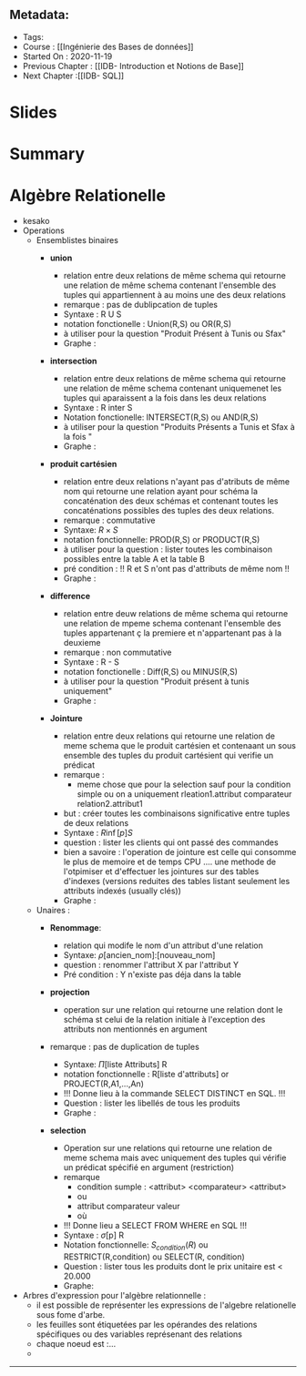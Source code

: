 ## Metadata:
* Tags: 
* Course : [[Ingénierie des Bases de données]]
* Started On : 2020-11-19
* Previous Chapter : [[IDB- Introduction et Notions de Base]]
* Next Chapter :[[IDB- SQL]]
# Slides
# Summary
# Algèbre Relationelle
* kesako
* Operations
	* Ensemblistes binaires
		* **union**
			* relation entre deux relations de même schema qui retourne une relation de même schema contenant l'ensemble des tuples qui appartiennent à au moins une des deux relations 
			* remarque : pas de dublipcation de tuples 
			* Syntaxe : R U S
			* notation fonctionelle : Union(R,S) ou OR(R,S)
			* à utiliser pour la question "Produit Présent à Tunis ou Sfax"
			* Graphe : 
		* **intersection**
			* relation entre deux relations de même schema qui retourne une relation de même schema contenant uniquemenet les tuples qui aparaissent a la fois dans les deux relations
			* Syntaxe : R inter S
			* Notation fonctionelle: INTERSECT(R,S) ou AND(R,S)
			* à utiliser pour la question "Produits Présents a Tunis et Sfax à la fois "
			* Graphe : 
		
		* **produit cartésien**
			* relation entre deux relations n'ayant pas d'atributs de même nom qui retourne une relation ayant pour schéma la concaténation des deux schémas et contenant toutes les concaténations possibles des tuples des deux relations. 
			* remarque : commutative
			* Syntaxe: $R\times S$ 
			* notation fonctionnelle: PROD(R,S) or PRODUCT(R,S)
			* à utiliser pour la question : lister toutes les combinaison possibles entre la table A et la table B 
			* pré condition : !! R et S n'ont pas d'attributs de même nom !! 
			* Graphe : 
		* **difference**
			* relation entre deuw relations de même schema qui retourne une relation de mpeme schema contenant l'ensemble des tuples appartenant ç la premiere et n'appartenant pas à la deuxieme 
			* remarque : non commutative
			* Syntaxe : R - S 
			* notation fonctionelle : Diff(R,S) ou MINUS(R,S)
			* à utiliser pour la question "Produit présent à tunis uniquement"
			* Graphe :
		* **Jointure**
			* relation entre deux relations qui retourne une relation de meme schema que le produit cartésien et contenaant un sous ensemble des tuples du produit cartésient qui verifie un prédicat 
			* remarque : 
				*  meme chose que pour la selection sauf pour la condition simple ou on a uniquement rleation1.attribut comparateur relation2.attribut1
			* but : créer toutes les combinaisons significative entre tuples de deux relations 
			* Syntaxe : $R\inf[p]S$
			* question : lister les clients qui ont passé des commandes
			* bien a savoire : l'operation de jointure est celle qui consomme le plus de memoire et de temps CPU .... une methode de l'otpimiser et d'effectuer les jointures sur des tables d'indexes (versions reduites des tables listant seulement les attributs indexés (usually clés))
			* Graphe :   
	* Unaires : 
		* **Renommage**: 
			* relation qui modife le nom d'un attribut  d'une relation
			* Syntaxe: $\rho$\[ancien_nom]:\[nouveau_nom] 
			* question : renommer l'attribut X par l'attribut Y
			* Pré condition : Y n'existe pas déja dans la table 
		* **projection**
			* operation sur une relation qui retourne une relation dont le schéma st celui de la relation initiale à l'exception des attributs non mentionnés en argument
		* remarque : pas de duplication de tuples 
			* Syntaxe: $\Pi$\[liste Attributs] R
			* notation fonctionnelle : R\[liste d'attributs] or PROJECT(R,A1,...,An)
			* !!! Donne lieu à la commande SELECT DISTINCT en SQL. !!!
			* Question : lister les libellés de tous les produits 
			* Graphe : 


		* **selection**
			* Operation sur une relations qui retourne une relation de meme schema mais avec uniquement des tuples qui vérifie un prédicat spécifié en argument (restriction) 
			* remarque 
				* condition sumple : \<attribut> \<comparateur> \<attribut>
				* ou
				* attribut comparateur valeur 
				* où 
			* !!! Donne lieu a SELECT FROM WHERE en  SQL !!!
			* Syntaxe : $\sigma$\[p] R
			* Notation fonctionnelle: $S_{condition}(R)$ ou RESTRICT(R,condition) ou SELECT(R, condition)
			* Question : lister tous les produits dont le prix unitaire est < 20.000
			* Graphe: 
* Arbres d'expression pour l'algèbre relationnelle : 
	* il est possible de représenter les expressions de l'algebre relationelle sous fome d'arbe.
	* les feuilles sont étiquetées par les opérandes des relations spécifiques ou des variables représenant des relations
	* chaque noeud est :... 
	* 


___